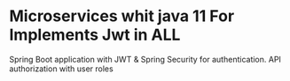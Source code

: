 # Microservices whit java 11 For Implements Jwt in ALL
Spring Boot application with JWT & Spring Security for authentication. API authorization with user roles
